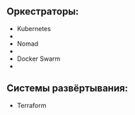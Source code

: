 Оркестраторы:
 -
 - Kubernetes
 -
 - Nomad
 -
 - Docker Swarm
 -
Системы развёртывания:
 -
 - Terraform
